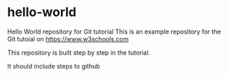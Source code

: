 # hello-world
Hello World repository for Git tutorial
This is an example repository for the Git tutoial on https://www.w3schools.com

This repository is built step by step in the tutorial.

It should include steps to github
